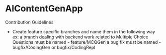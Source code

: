 # AIContentGenApp

Contribution Guidelines
- Create feature specific branches and name them in the following way
  ex: a branch dealing with backend work related to Multiple Choice Questions must be named - feature/MCQGen
  a bug fix must be named - bugfix/CodingGen or bugfix/CodingRepl
